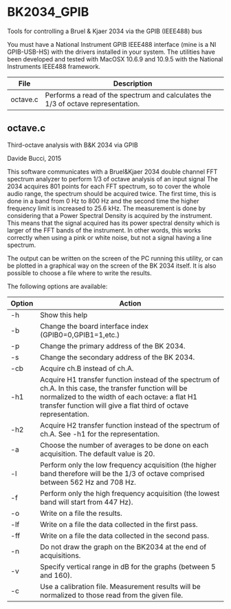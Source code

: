 # BK2034_GPIB
Tools for controlling a Bruel &amp; Kjaer 2034 via the GPIB (IEEE488) bus

You must have a National Instrument GPIB IEEE488 interface (mine is a NI GPIB-USB-HS) with the drivers installed in your system.
The utilities have been developed and tested with MacOSX 10.6.9 and 10.9.5 with the National Instruments IEEE488 framework.


|File          | Description |
|--------------|-------------|
|octave.c      | Performs a read of the spectrum and calculates the 1/3 of octave representation. |


## octave.c

Third-octave analysis with B&K 2034 via GPIB

Davide Bucci, 2015

This software communicates with a Bruel&Kjaer 2034 double channel FFT
spectrum analyzer to perform 1/3 of octave analysis of an input signal
The 2034 acquires 801 points for each FFT spectrum, so to cover the
whole audio range, the spectrum should be acquired twice. The first
time, this is done in a band from 0 Hz to 800 Hz and the second time
the higher frequency limit is increased to 25.6 kHz.
The measurement is done by considering that a Power Spectral Density is
acquired by the instrument. This means that the signal acquired has its
power spectral density which is larger of the FFT bands of the instrument.
In other words, this works correctly when using a pink or white noise,
but not a signal having a line spectrum.

The output can be written on the screen of the PC running this utility,
or can be plotted in a graphical way on the screen of the BK 2034 itself.
It is also possible to choose a file where to write the results.

The following options are available:

| Option | Action
|--------|------------------------------------------------------------|
|  -h    | Show this help
|  -b    | Change the board interface index (GPIB0=0,GPIB1=1,etc.)
|  -p    | Change the primary address of the BK 2034.
|  -s    | Change the secondary address of the BK 2034.
|  -cb   | Acquire ch.B instead of ch.A.
|  -h1   | Acquire H1 transfer function instead of the spectrum of ch.A. In this case, the transfer function will be normalized to the width of each octave: a flat H1 transfer function will give a flat third of octave representation.
|  -h2   | Acquire H2 transfer function instead of the spectrum of ch.A. See -h1 for the representation.
|  -a    | Choose the number of averages to be done on each acquisition. The default value is 20.
|  -l    | Perform only the low frequency acquisition (the higher band  therefore will be the 1/3 of octave comprised between 562 Hz and 708 Hz.
|  -f    | Perform only the high frequency acquisition (the lowest band will start from 447 Hz).
|  -o    | Write on a file the results.
|  -lf   | Write on a file the data collected in the first pass.
|  -ff   | Write on a file the data collected in the second pass.
|  -n    | Do not draw the graph on the BK2034 at the end of acquisitions.
|  -v    | Specify vertical range in dB for the graphs (between 5 and 160).
|  -c    | Use a calibration file. Measurement results will be normalized to those read from the given file.

